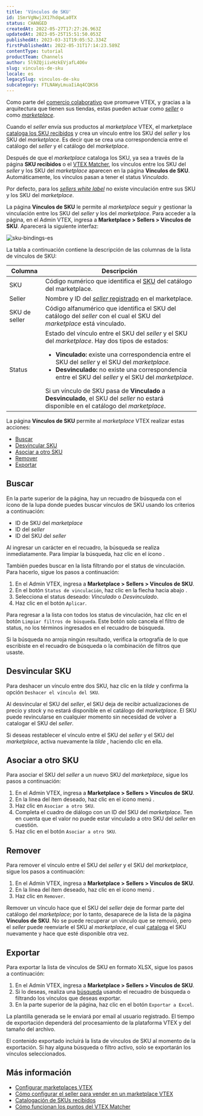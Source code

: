 ```yaml
---
title: 'Vínculos de SKU'
id: 1SmrVgNwjJX17hdqwLa0TX
status: CHANGED
createdAt: 2022-05-27T17:27:26.963Z
updatedAt: 2023-05-25T15:51:50.053Z
publishedAt: 2023-03-31T19:05:52.334Z
firstPublishedAt: 2022-05-31T17:14:23.589Z
contentType: tutorial
productTeam: Channels
author: 5l9ZQjiivHzkEVjafL4O6v
slug: vinculos-de-sku
locale: es
legacySlug: vinculos-de-sku
subcategory: FTLNAWyLmuaIiAq4CQKS6
---
```


Como parte del [comercio colaborativo](https://help.vtex.com/es/tutorial/estrategias-de-marketplace-na-vtex--tutorials_402) que promueve VTEX, y gracias a la arquitectura que tienen sus tiendas, estas pueden actuar como [_seller_](https://help.vtex.com/es/tutorial/configurar-seller-para-vender-em-marketplace-vtex--6g045OkRSjNpqhkExbQRlP) o como [_marketplace_](https://help.vtex.com/es/tutorial/configurar-marketplace-vtex--7splyp5MqIyt2Iyz5jsNzb).

Cuando el _seller_ envía sus productos al _marketplace_ VTEX, el marketplace [cataloga los SKU recibidos](https://help.vtex.com/es/tutorial/sugerindo-e-aprovando-skus--tutorials_396) y crea un vínculo entre los SKU del _seller_ y los SKU del _marketplace_. Es decir que se crea una correspondencia entre el catálogo del _seller_ y el catálogo del _marketplace_. 

Después de que el _marketplace_ cataloga los SKU, ya sea a través de la página **SKU recibidos** o el [VTEX Matcher](https://help.vtex.com/es/tutorial/entendendo-a-pontuacao-do-vtex-matcher--tutorials_424), los vínculos entre los SKU del _seller_ y los SKU del _marketplace_ aparecen en la página **Vínculos de SKU**. Automáticamente, los vínculos pasan a tener el status _Vinculado_.

<div class = "alert alert-info">
Por defecto, para los <a href="https://help.vtex.com/es/tutorial/seller-white-label--5orlGHyDHGAYciQ64oEgKa"><i>sellers white label</i></a> no existe vinculación entre sus SKU y los SKU del <i>marketplace</i>.
</div>

La página **Vínculos de SKU** le permite al _marketplace_ seguir y gestionar la vinculación entre los SKU del _seller_ y los del _marketplace_. Para acceder a la página, en el Admin VTEX, ingresa a **Marketplace > Sellers > Vínculos de SKU**. Aparecerá la siguiente interfaz:

![sku-bindings-es](//images.ctfassets.net/alneenqid6w5/3TrV8m2JLKuPjhKTtkY2Yl/fcca860e97e41d512f9f88d53d6d09fd/sku-bindings-es.png)

La tabla a continuación contiene la descripción de las columnas de la lista de vínculos de SKU:

| **Columna** | **Descripción** |
| ---------- | ---------- |
| SKU | Código numérico que identifica el [SKU](https://help.vtex.com/es/tracks/catalogo-101--5AF0XfnjfWeopIFBgs3LIQ/17PxekVPmVYI4c3OCQ0ddJ) del catálogo del marketplace. |
| Seller | Nombre y ID del [_seller_ registrado](https://help.vtex.com/es/tutorial/adicionar-seller--tutorials_392) en el marketplace. |
| SKU de seller | Código alfanumérico que identifica el SKU del catálogo del _seller_ con el cual el SKU del _marketplace_ está vinculado. |
| Status | Estado del vínculo entre el SKU del _seller_ y el SKU del _marketplace_. Hay dos tipos de estados: <ul><li><b>Vinculado:</b> existe una correspondencia entre el SKU del <i>seller</i> y el SKU del <i>marketplace</i>.</li><li><b>Desvinculado:</b> no existe una correspondencia entre el SKU del <i>seller</i> y el SKU del <i>marketplace</i>.</li></ul> Si un vínculo de SKU pasa de <b>Vinculado</b> a <b>Desvinculado</b>, el SKU del <i>seller</i> no estará disponible en el catálogo del <i>marketplace</i>. |

La página **Vínculos de SKU** permite al _marketplace_ VTEX realizar estas acciones:

- [Buscar](#buscar)
- [Desvincular SKU](#desvincular-sku)
- [Asociar a otro SKU](#asociar-a-otro-sku)
- [Remover](#remover)
- [Exportar](#exportar)

## Buscar

En la parte superior de la página, hay un recuadro de búsqueda con el ícono de la lupa <i class="fas fa-search"></i> donde puedes buscar vínculos de SKU usando los criterios a continuación:

- ID de SKU del _marketplace_
- ID del _seller_
- ID del SKU del _seller_

Al ingresar un carácter en el recuadro, la búsqueda se realiza inmediatamente. Para limpiar la búsqueda, haz clic en el ícono <i class="far fa-times-circle"></i>. 

También puedes buscar en la lista filtrando por el status de vinculación. Para hacerlo, sigue los pasos a continuación:

1. En el Admin VTEX, ingresa a **Marketplace > Sellers > Vínculos de SKU**.
2. En el botón `Status de vinculación`, haz clic en la flecha hacia abajo <i class="fas fa-angle-down"></i>.
3. Selecciona el status deseado: _Vinculado_ o _Desvinculado_.
4. Haz clic en el botón `Aplicar`.

Para regresar a la lista con todos los status de vinculación, haz clic en el botón `Limpiar filtros de búsqueda`. Este botón solo cancela el filtro de status, no los términos ingresados en el recuadro de búsqueda.

<div class = "alert alert-info">
Si la búsqueda no arroja ningún resultado, verifica la ortografía de lo que escribiste en el recuadro de búsqueda o la combinación de filtros que usaste.
</div>

## Desvincular SKU

Para deshacer un vínculo entre dos SKU, haz clic en la _tilde_ <i class="fas fa-toggle-on"></i> y confirma la opción `Deshacer el vínculo del SKU`. 

<div class = "alert alert-info">
Al desvincular el SKU del <i>seller</i>, el SKU deja de recibir actualizaciones de precio y <i>stock</i> y no estará disponible en el catálogo del <i>marketplace</i>. El SKU puede revincularse en cualquier momento sin necesidad de volver a catalogar el SKU del <i>seller</i>.
</div>

Si deseas restablecer el vínculo entre el SKU del _seller_ y el SKU del _marketplace_, activa nuevamente la _tilde_ <i class="fas fa-toggle-on"></i>, haciendo clic en ella.

## Asociar a otro SKU

Para asociar el SKU del _seller_ a un nuevo SKU del _marketplace_, sigue los pasos a continuación:

1. En el Admin VTEX, ingresa a **Marketplace > Sellers > Vínculos de SKU**.
2. En la línea del ítem deseado, haz clic en el ícono menú <i class="fas fa-ellipsis-v"></i>.
3. Haz clic en <i class="fas fa-link"></i> `Asociar a otro SKU`.
4. Completa el cuadro de diálogo con un ID del SKU del _marketplace_. Ten en cuenta que el valor no puede estar vinculado a otro SKU del _seller_ en cuestión.
5. Haz clic en el botón <i class="fas fa-link"></i> `Asociar a otro SKU`.

## Remover

Para remover el vínculo entre el SKU del _seller_ y el SKU del _marketplace_, sigue los pasos a continuación:

1. En el Admin VTEX, ingresa a **Marketplace > Sellers > Vínculos de SKU**.
2. En la línea del ítem deseado, haz clic en el ícono menú <i class="fas fa-ellipsis-v"></i>.
3. Haz clic en <i class="far fa-trash-alt"></i> `Remover`.

<div class="alert alert-warning">
Remover un vínculo hace que el SKU del <i>seller</i> deje de formar parte del catálogo del <i>marketplace</i>; por lo tanto, desaparece de la lista de la página <b>Vínculos de SKU</b>. No se puede recuperar un vínculo que se removió, pero el <i>seller</i> puede reenviarle el SKU al <i>marketplace</i>, el cual <a href="https://help.vtex.com/es/tutorial/sugerindo-e-aprovando-skus--tutorials_396">cataloga</a> el SKU nuevamente y hace que esté disponible otra vez.
</div>

## Exportar

Para exportar la lista de vínculos de SKU en formato XLSX, sigue los pasos a continuación:

1. En el Admin VTEX, ingresa a **Marketplace > Sellers > Vínculos de SKU**.
2. Si lo deseas, realiza una [búsqueda](#buscar) usando el recuadro de búsqueda o filtrando los vínculos que deseas exportar.
3. En la parte superior de la página, haz clic en el botón <i class="far fa-arrow-to-top"></i> `Exportar a Excel`.

La plantilla generada se le enviará por email al usuario registrado. El tiempo de exportación dependerá del procesamiento de la plataforma VTEX y del tamaño del archivo.

<div class = "alert alert-info">
El contenido exportado incluirá la lista de vínculos de SKU al momento de la exportación. Si hay alguna búsqueda o filtro activo, solo se exportarán los vínculos seleccionados.
</div>

## Más información

- [Configurar marketplaces VTEX](https://help.vtex.com/es/tutorial/configurar-marketplace-vtex--7splyp5MqIyt2Iyz5jsNzb)
- [Cómo configurar el seller para vender en un marketplace VTEX](https://help.vtex.com/es/tutorial/configurar-seller-para-vender-em-marketplace-vtex--6g045OkRSjNpqhkExbQRlP)
- [Catalogación de SKUs recibidos](https://help.vtex.com/es/tutorial/sugerindo-e-aprovando-skus--tutorials_396)
- [Cómo funcionan los puntos del VTEX Matcher](https://help.vtex.com/es/tutorial/entendendo-a-pontuacao-do-vtex-matcher--tutorials_424)
